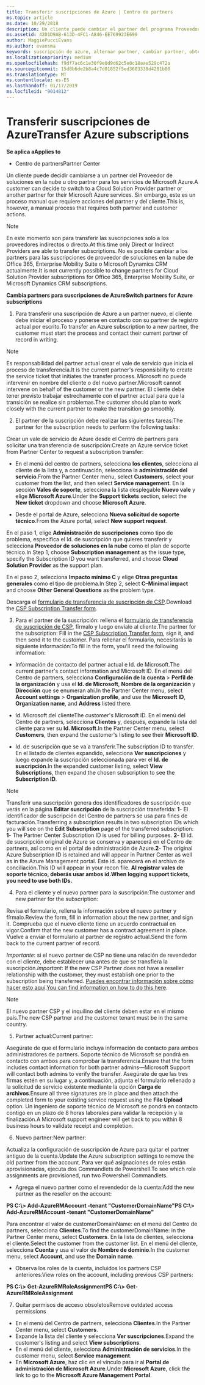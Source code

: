 ```yaml
---
title: Transferir suscripciones de Azure | Centro de partners
ms.topic: article
ms.date: 10/29/2018
description: Un cliente puede cambiar el partner del programa Proveedor de soluciones en la nube que se usará para los servicios de Microsoft Azure. Sin embargo, este es un proceso manual que requiere acciones de partners y clientes.
ms.assetid: 42D1D9AB-613D-4FC1-A846-EE769923E699
author: MaggiePucciEvans
ms.author: evansma
keywords: suscripción de azure, alternar partner, cambiar partner, obtener nuevo partner, otro partner
ms.localizationpriority: medium
ms.openlocfilehash: f9df7ac6c1e30f9e0d9d62c5e0c18aae529c472a
ms.sourcegitcommit: 15d8b6de2b8a4c7d01852f5ed3603338d4281b00
ms.translationtype: MT
ms.contentlocale: es-ES
ms.lasthandoff: 01/17/2019
ms.locfileid: "9014812"
---
```

# <a name="transfer-azure-subscriptions"></a><span data-ttu-id="b0692-105">Transferir suscripciones de Azure</span><span class="sxs-lookup"><span data-stu-id="b0692-105">Transfer Azure subscriptions</span></span> 

**<span data-ttu-id="b0692-106">Se aplica a</span><span class="sxs-lookup"><span data-stu-id="b0692-106">Applies to</span></span>**

-  <span data-ttu-id="b0692-107">Centro de partners</span><span class="sxs-lookup"><span data-stu-id="b0692-107">Partner Center</span></span>

<span data-ttu-id="b0692-108">Un cliente puede decidir cambiarse a un partner del Proveedor de soluciones en la nube u otro partner para los servicios de Microsoft Azure.</span><span class="sxs-lookup"><span data-stu-id="b0692-108">A customer can decide to switch to a Cloud Solution Provider partner or another partner for their Microsoft Azure services.</span></span> <span data-ttu-id="b0692-109">Sin embargo, este es un proceso manual que requiere acciones del partner y del cliente.</span><span class="sxs-lookup"><span data-stu-id="b0692-109">This is, however, a manual process that requires both partner and customer actions.</span></span>

>[!Note]  
><span data-ttu-id="b0692-110">En este momento son para transferir las suscripciones solo a los proveedores indirectos o directo.</span><span class="sxs-lookup"><span data-stu-id="b0692-110">At this time only Direct or Indirect Providers are able to transfer subscriptions.</span></span>
><span data-ttu-id="b0692-111">No es posible cambiar a los partners para las suscripciones de proveedor de soluciones en la nube de Office 365, Enterprise Mobility Suite o Microsoft Dynamics CRM actualmente.</span><span class="sxs-lookup"><span data-stu-id="b0692-111">It is not currently possible to change partners for Cloud Solution Provider subscriptions for Office 365, Enterprise Mobility Suite, or Microsoft Dynamics CRM subscriptions.</span></span>



**<span data-ttu-id="b0692-112">Cambia partners para suscripciones de Azure</span><span class="sxs-lookup"><span data-stu-id="b0692-112">Switch partners for Azure subscriptions</span></span>**

1. <span data-ttu-id="b0692-113">Para transferir una suscripción de Azure a un partner nuevo, el cliente debe iniciar el proceso y ponerse en contacto con su partner de registro actual por escrito.</span><span class="sxs-lookup"><span data-stu-id="b0692-113">To transfer an Azure subscription to a new partner, the customer must start the process and contact their current partner of record in writing.</span></span> 
>[!Note]
><span data-ttu-id="b0692-114">Es responsabilidad del partner actual crear el vale de servicio que inicia el proceso de transferencia.</span><span class="sxs-lookup"><span data-stu-id="b0692-114">It is the current partner's responsibility to create the service ticket that initiates the transfer process.</span></span> <span data-ttu-id="b0692-115">Microsoft no puede intervenir en nombre del cliente o del nuevo partner.</span><span class="sxs-lookup"><span data-stu-id="b0692-115">Microsoft cannot intervene on behalf of the customer or the new partner.</span></span> <span data-ttu-id="b0692-116">El cliente debe tener previsto trabajar estrechamente con el partner actual para que la transición se realice sin problemas.</span><span class="sxs-lookup"><span data-stu-id="b0692-116">The customer should plan to work closely with the current partner to make the transition go smoothly.</span></span>

2. <span data-ttu-id="b0692-117">El partner de la suscripción debe realizar las siguientes tareas:</span><span class="sxs-lookup"><span data-stu-id="b0692-117">The partner for the subscription needs to perform the following tasks:</span></span>

<span data-ttu-id="b0692-118">Crear un vale de servicio de Azure desde el Centro de partners para solicitar una transferencia de suscripción:</span><span class="sxs-lookup"><span data-stu-id="b0692-118">Create an Azure service ticket from Partner Center to request a subscription transfer:</span></span>
-   <span data-ttu-id="b0692-119">En el menú del centro de partners, selecciona **los clientes**, selecciona al cliente de la lista y, a continuación, selecciona la **administración del servicio**.</span><span class="sxs-lookup"><span data-stu-id="b0692-119">From the Partner Center menu, select **Customers**, select your customer from the list, and then select **Service management**.</span></span> <span data-ttu-id="b0692-120">En la sección **Vales de soporte**, selecciona la lista desplegable **Nuevo vale** y elige **Microsoft Azure**.</span><span class="sxs-lookup"><span data-stu-id="b0692-120">Under the **Support tickets** section, select the **New ticket** dropdown and choose **Microsoft Azure**.</span></span>

-   <span data-ttu-id="b0692-121">Desde el portal de Azure, selecciona **Nueva solicitud de soporte técnico**.</span><span class="sxs-lookup"><span data-stu-id="b0692-121">From the Azure portal, select **New support request**.</span></span>

<span data-ttu-id="b0692-122">En el paso 1, elige **Administración de suscripciones** como tipo de problema, especifica el Id. de suscripción que quieres transferir y selecciona **Proveedor de soluciones en la nube** como el plan de soporte técnico.</span><span class="sxs-lookup"><span data-stu-id="b0692-122">In Step 1, choose **Subscription management** as the issue type, specify the Subscription ID you want transferred, and choose **Cloud Solution Provider** as the support plan.</span></span>

<span data-ttu-id="b0692-123">En el paso 2, selecciona **Impacto mínimo C** y elige **Otras preguntas generales** como el tipo de problema.</span><span class="sxs-lookup"><span data-stu-id="b0692-123">In Step 2, select **C–Minimal impact** and choose **Other General Questions** as the problem type.</span></span>

<span data-ttu-id="b0692-124">Descarga el [formulario de transferencia de suscripción de CSP](https://assets.windowsphone.com/5222c408-e546-4e01-b72a-2ec7d4c43d57/CSP_Subscription_Transfer_Form_Azure_InvariantCulture_Default.zip).</span><span class="sxs-lookup"><span data-stu-id="b0692-124">Download the [CSP Subscription Transfer form](https://assets.windowsphone.com/5222c408-e546-4e01-b72a-2ec7d4c43d57/CSP_Subscription_Transfer_Form_Azure_InvariantCulture_Default.zip).</span></span>

3. <span data-ttu-id="b0692-125">Para el partner de la suscripción: rellena el [formulario de transferencia de suscripción de CSP](https://assets.windowsphone.com/5222c408-e546-4e01-b72a-2ec7d4c43d57/CSP_Subscription_Transfer_Form_Azure_InvariantCulture_Default.zip), fírmalo y luego envíalo al cliente.</span><span class="sxs-lookup"><span data-stu-id="b0692-125">The partner for the subscription: Fill in the [CSP Subscription Transfer form](https://assets.windowsphone.com/5222c408-e546-4e01-b72a-2ec7d4c43d57/CSP_Subscription_Transfer_Form_Azure_InvariantCulture_Default.zip), sign it, and then send it to the customer.</span></span> <span data-ttu-id="b0692-126">Para rellenar el formulario, necesitarás la siguiente información:</span><span class="sxs-lookup"><span data-stu-id="b0692-126">To fill in the form, you'll need the following information:</span></span>

- <span data-ttu-id="b0692-127">Información de contacto del partner actual e Id. de Microsoft.</span><span class="sxs-lookup"><span data-stu-id="b0692-127">The current partner's contact information and Microsoft ID.</span></span> <span data-ttu-id="b0692-128">En el menú del Centro de partners, selecciona **Configuración de la cuenta** &gt; **Perfil de la organización** y usa el **Id. de Microsoft**, **Nombre de la organización** y **Dirección** que se enumeran ahí.</span><span class="sxs-lookup"><span data-stu-id="b0692-128">In the Partner Center menu, select **Account settings** &gt; **Organization profile**, and use the **Microsoft ID**, **Organization name**, and **Address** listed there.</span></span>

- <span data-ttu-id="b0692-129">Id. Microsoft del cliente</span><span class="sxs-lookup"><span data-stu-id="b0692-129">The customer's Microsoft ID.</span></span> <span data-ttu-id="b0692-130">En el menú del Centro de partners, selecciona **Clientes** y, después, expande la lista del cliente para ver su **Id. Microsoft**.</span><span class="sxs-lookup"><span data-stu-id="b0692-130">In the Partner Center menu, select **Customers**, then expand the customer's listing to see their **Microsoft ID**.</span></span>

- <span data-ttu-id="b0692-131">Id. de suscripción que se va a transferir.</span><span class="sxs-lookup"><span data-stu-id="b0692-131">The subscription ID to transfer.</span></span> <span data-ttu-id="b0692-132">En el listado de clientes expandido, selecciona **Ver suscripciones** y luego expande la suscripción seleccionada para ver el **Id. de suscripción**.</span><span class="sxs-lookup"><span data-stu-id="b0692-132">In the expanded customer listing, select **View Subscriptions**, then expand the chosen subscription to see the **Subscription ID**.</span></span>

>[!Note]
><span data-ttu-id="b0692-133">Transferir una suscripción genera dos identificadores de suscripción que verás en la página **Editar suscripción** de la suscripción transferida: **1**- El identificador de suscripción del Centro de partners se usa para fines de facturación.</span><span class="sxs-lookup"><span data-stu-id="b0692-133">Transferring a subscription results in two subscription IDs which you will see on the **Edit Subscription** page of the transferred subscription: **1**- The Partner Center Subscription ID is used for billing purposes.</span></span> 
<span data-ttu-id="b0692-134">**2**- El id. de suscripción original de Azure se conserva y aparecerá en el Centro de partners, así como en el portal de administración de Azure.</span><span class="sxs-lookup"><span data-stu-id="b0692-134">**2**-  The original Azure Subscription ID is retained and will appear in Partner Center as well as in the Azure Management portal.</span></span> <span data-ttu-id="b0692-135">Este id. aparecerá en el archivo de conciliación.</span><span class="sxs-lookup"><span data-stu-id="b0692-135">This ID will appear in your recon file.</span></span>  **<span data-ttu-id="b0692-136">Al registrar vales de soporte técnico, deberás usar ambos id.</span><span class="sxs-lookup"><span data-stu-id="b0692-136">When logging support tickets, you need to use both IDs.</span></span>**

4. <span data-ttu-id="b0692-137">Para el cliente y el nuevo partner para la suscripción:</span><span class="sxs-lookup"><span data-stu-id="b0692-137">The customer and new partner for the subscription:</span></span>

<span data-ttu-id="b0692-138">Revisa el formulario, rellena la información sobre el nuevo partner y fírmalo.</span><span class="sxs-lookup"><span data-stu-id="b0692-138">Review the form, fill in information about the new partner, and sign it.</span></span> <span data-ttu-id="b0692-139">Comprueba que el nuevo cliente tiene un acuerdo contractual en vigor.</span><span class="sxs-lookup"><span data-stu-id="b0692-139">Confirm that the new customer has a contract agreement in place.</span></span> <span data-ttu-id="b0692-140">Vuelve a enviar el formulario al partner de registro actual.</span><span class="sxs-lookup"><span data-stu-id="b0692-140">Send the form back to the current partner of record.</span></span>

<span data-ttu-id="b0692-141">*Importante*: si el nuevo partner de CSP no tiene una relación de revendedor con el cliente, debe establecer una antes de que se transfiera la suscripción.</span><span class="sxs-lookup"><span data-stu-id="b0692-141">*Important*: If the new CSP Partner does not have a reseller relationship with the customer, they must establish one prior to the subscription being transferred.</span></span> <span data-ttu-id="b0692-142">[Puedes encontrar información sobre cómo hacer esto aquí](request-a-relationship-with-a-customer.md).</span><span class="sxs-lookup"><span data-stu-id="b0692-142">[You can find information on how to do this here](request-a-relationship-with-a-customer.md).</span></span>

>[!Note]
><span data-ttu-id="b0692-143">El nuevo partner CSP y el inquilino del cliente deben estar en el mismo país.</span><span class="sxs-lookup"><span data-stu-id="b0692-143">The new CSP partner and the customer tenant must be in the same country.</span></span> 

5. <span data-ttu-id="b0692-144">Partner actual:</span><span class="sxs-lookup"><span data-stu-id="b0692-144">Current partner:</span></span>

<span data-ttu-id="b0692-145">Asegúrate de que el formulario incluya información de contacto para ambos administradores de partners. Soporte técnico de Microsoft se pondrá en contacto con ambos para comprobar la transferencia.</span><span class="sxs-lookup"><span data-stu-id="b0692-145">Ensure that the form includes contact information for both partner admins—Microsoft Support will contact both admins to verify the transfer.</span></span> <span data-ttu-id="b0692-146">Asegúrate de que las tres firmas estén en su lugar y, a continuación, adjunta el formulario rellenado a la solicitud de servicio existente mediante la opción **Carga de archivos**.</span><span class="sxs-lookup"><span data-stu-id="b0692-146">Ensure all three signatures are in place and then attach the completed form to your existing service request using the **File Upload** option.</span></span> <span data-ttu-id="b0692-147">Un ingeniero de soporte técnico de Microsoft se pondrá en contacto contigo en un plazo de 8 horas laborales para validar la recepción y la finalización.</span><span class="sxs-lookup"><span data-stu-id="b0692-147">A Microsoft support engineer will get back to you within 8 business hours to validate receipt and completion.</span></span>

6. <span data-ttu-id="b0692-148">Nuevo partner:</span><span class="sxs-lookup"><span data-stu-id="b0692-148">New partner:</span></span>

<span data-ttu-id="b0692-149">Actualiza la configuración de suscripción de Azure para quitar el partner antiguo de la cuenta.</span><span class="sxs-lookup"><span data-stu-id="b0692-149">Update the Azure subscription settings to remove the old partner from the account.</span></span> <span data-ttu-id="b0692-150">Para ver qué asignaciones de roles están aprovisionadas, ejecuta dos Commandlets de Powershell.</span><span class="sxs-lookup"><span data-stu-id="b0692-150">To see which role assignments are provisioned, run two Powershell Commandlets.</span></span>

-   <span data-ttu-id="b0692-151">Agrega el nuevo partner como el revendedor de la cuenta:</span><span class="sxs-lookup"><span data-stu-id="b0692-151">Add the new partner as the reseller on the account:</span></span>

**<span data-ttu-id="b0692-152">PS C:\\&gt; Add-AzureRMAccount -tenant "CustomerDomainName"</span><span class="sxs-lookup"><span data-stu-id="b0692-152">PS C:\\&gt; Add-AzureRMAccount -tenant "CustomerDomainName"</span></span>**

<span data-ttu-id="b0692-153">Para encontrar el valor de customerDomainName: en el menú del Centro de partners, selecciona **Clientes**.</span><span class="sxs-lookup"><span data-stu-id="b0692-153">To find the customerDomainName: in the Partner Center menu, select **Customers**.</span></span> <span data-ttu-id="b0692-154">En la lista de clientes, selecciona el cliente.</span><span class="sxs-lookup"><span data-stu-id="b0692-154">Select the customer from the customer list.</span></span> <span data-ttu-id="b0692-155">En el menú del cliente, selecciona **Cuenta** y usa el valor de **Nombre de dominio**.</span><span class="sxs-lookup"><span data-stu-id="b0692-155">In the customer menu, select **Account**, and use the **Domain name**.</span></span>

-   <span data-ttu-id="b0692-156">Observa los roles de la cuenta, incluidos los partners CSP anteriores:</span><span class="sxs-lookup"><span data-stu-id="b0692-156">View roles on the account, including previous CSP partners:</span></span>

**<span data-ttu-id="b0692-157">PS C:\\&gt; Get-AzureRMRoleAssignment</span><span class="sxs-lookup"><span data-stu-id="b0692-157">PS C:\\&gt; Get-AzureRMRoleAssignment</span></span>**

7. <span data-ttu-id="b0692-158">Quitar permisos de acceso obsoletos</span><span class="sxs-lookup"><span data-stu-id="b0692-158">Remove outdated access permissions</span></span>

-  <span data-ttu-id="b0692-159">En el menú del Centro de partners, selecciona **Clientes**.</span><span class="sxs-lookup"><span data-stu-id="b0692-159">In the Partner Center menu, select **Customers**.</span></span> 
-  <span data-ttu-id="b0692-160">Expande la lista del cliente y selecciona **Ver suscripciones**.</span><span class="sxs-lookup"><span data-stu-id="b0692-160">Expand the customer's listing and select **View subscriptions**.</span></span> 
-  <span data-ttu-id="b0692-161">En el menú del cliente, selecciona **Administración de servicios**.</span><span class="sxs-lookup"><span data-stu-id="b0692-161">In the customer menu, select **Service management**.</span></span> 
-  <span data-ttu-id="b0692-162">En **Microsoft Azure**, haz clic en el vínculo para ir al **Portal de administración de Microsoft Azure**.</span><span class="sxs-lookup"><span data-stu-id="b0692-162">Under **Microsoft Azure**, click the link to go to the **Microsoft Azure Management Portal**.</span></span>

 

 



